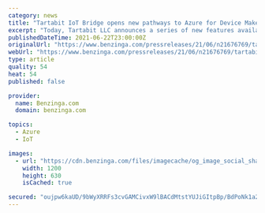 ```yaml
---
category: news
title: "Tartabit IoT Bridge opens new pathways to Azure for Device Makers"
excerpt: "Today, Tartabit LLC announces a series of new features available in the IoT Bridge to enable emerging and established"
publishedDateTime: 2021-06-22T23:00:00Z
originalUrl: "https://www.benzinga.com/pressreleases/21/06/n21676769/tartabit-iot-bridge-opens-new-pathways-to-azure-for-device-makers"
webUrl: "https://www.benzinga.com/pressreleases/21/06/n21676769/tartabit-iot-bridge-opens-new-pathways-to-azure-for-device-makers"
type: article
quality: 54
heat: 54
published: false

provider:
  name: Benzinga.com
  domain: benzinga.com

topics:
  - Azure
  - IoT

images:
  - url: "https://cdn.benzinga.com/files/imagecache/og_image_social_share_1200x630/sites/all/themes/bz2/images/bz-icon.png"
    width: 1200
    height: 630
    isCached: true

secured: "oujpw6kaUD/9bWyXRRFs3cvGAMCivxW9lBACdMtstYUJiGItpBp/BdPoNk1a22zRauLQ18WldYsEmTH1HO3O+849JVQihjy0OzvGSXwmWZVz7q0bzyPuLjOTRp2yRvJJChzHZy7uSmxfTDXEOzeAjFzV7STKtxPUBH9b7ZJgHjMm5aSc7V83B1CVVcgBdtlKgUReOYveRDZf1ybL9tL0RT80fsq3FDxNYldg2tiLyIyXZYl+YeDBc3/cdc9sFXyKE9fe5OT6AIOGzXx1ESXuhG4R/AZZ/5iIXlqYsrsNfi3tLi5sBirdJ/7wNKVMLnJ6JbYqF3OkJU2+ehOpvvQgnK2Qj6t599h/gbBqOJJYpL4=;b3g5jOu1T/NaBQldjl+vrw=="
---
```


